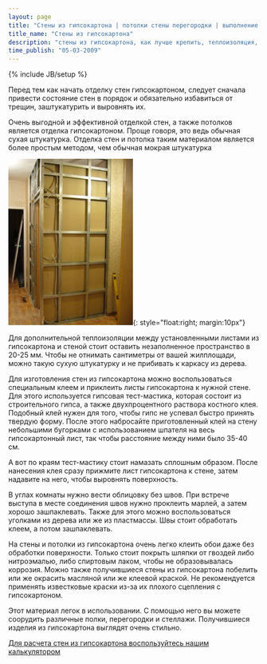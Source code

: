 ```yaml
---
layout: page
title: "Стены из гипсокартона | потолки стены перегородки | выполнение работ"
title_name: "Стены из гипсокартона"
description: "стены из гипсокартона, как лучше крепить, теплоизоляция, звукоизоляция и т.д."
time_publish: "05-03-2009"
---
```

{% include JB/setup %}

Перед тем как начать отделку стен гипсокартоном, следует сначала привести состояние стен в порядок и обязательно избавиться от трещин, заштукатурить и выровнять их.

Очень выгодной и эффективной отделкой стен, а также потолков является отделка гипсокартоном. Проще говоря, это ведь обычная сухая штукатурка. Отделка стен и потолка таким материалом является более простым методом, чем обычная мокрая штукатурка

![стенa из гипсокартона](/images/stena1.jpg){: style="float:right; margin:10px"}

Для дополнительной теплоизоляции между установленными листами из гипсокартона и стеной стоит оставить незаполненное пространство в 20-25 мм. Чтобы не отнимать сантиметры от вашей жилплощади, можно такую сухую штукатурку и не прибивать к каркасу из дерева.

Для изготовления стен из гипсокартона можно воспользоваться специальным клеем и приклеить листы гипсокартона к нужной стене. Для этого используется гипсовая тест-мастика, которая состоит из строительного гипса, а также двухпроцентного раствора костного клея. Подобный клей нужен для того, чтобы гипс не успевал быстро принять твердую форму. После этого набросайте приготовленный клей на стену небольшими бугорками с использованием шпателя на весь гипсокартонный лист, так чтобы расстояние между ними было 35-40 см.

А вот по краям тест-мастику стоит намазать сплошным образом. После нанесения клея сразу прижмите лист гипсокартона к стене, затем надавите на него, чтобы выровнять поверхность.

В углах комнаты нужно вести облицовку без швов. При встрече выступа в месте соединения швов нужно проклеить марлей, а затем хорошо зашпаклевать. Также для этого можно воспользоваться уголками из дерева или же из пластмассы. Швы стоит обработать клеем, а потом зашпаклевать.

На стены и потолки из гипсокартона очень легко клеить обои даже без обработки поверхности. Только стоит покрыть шляпки от гвоздей либо нитроэмалью, либо спиртовым лаком, чтобы не образовывалась коррозия. Можно также получившиеся стены из гипсокартона побелить или же окрасить масляной или же клеевой краской. Не рекомендуется применять известковые краски из-за их плохого сцепления с гипсокартоном.

Этот материал легок в использовании. С помощью него вы можете соорудить различные полки, перегородки и стеллажи. Получившиеся изделия из гипсокартона выглядят очень стильно.

[Для расчета стен из гипсокартона воспользуйтесь нашим калькулятором](calc/wall.php)


